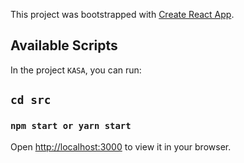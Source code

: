 This project was bootstrapped with [Create React App](https://github.com/facebook/create-react-app).

## Available Scripts

In the project `KASA`, you can run:

## `cd src`

### `npm start or yarn start`

Open [http://localhost:3000](http://localhost:3000) to view it in your browser.
